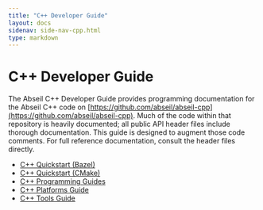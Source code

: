```yaml
---
title: "C++ Developer Guide"
layout: docs
sidenav: side-nav-cpp.html
type: markdown
---
```


# C++ Developer Guide

The Abseil C++ Developer Guide provides programming documentation for
the Abseil C++ code on
[https://github.com/abseil/abseil-cpp](https://github.com/abseil/abseil-cpp).
Much of the code within that repository is heavily documented; all public API
header files include thorough documentation. This guide is designed
to augment those code comments. For full reference documentation, consult
the header files directly.

* [C++ Quickstart (Bazel)](/docs/cpp/quickstart)
* [C++ Quickstart (CMake)](/docs/cpp/quickstart-cmake)
* [C++ Programming Guides](/docs/cpp/guides/)
* [C++ Platforms Guide](/docs/cpp/platforms/)
* [C++ Tools Guide](/docs/cpp/tools/)
